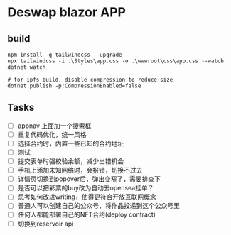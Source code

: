 # Deswap blazor APP

## build

```shell
npm install -g tailwindcss --upgrade
npx tailwindcss -i .\Styles\app.css -o .\wwwroot\css\app.css --watch
dotnet watch

# for ipfs build, disable compression to reduce size
dotnet publish -p:CompressionEnabled=false
```

## Tasks

- [ ] appnav 上面加一个搜索框
- [ ] 重复代码优化，统一风格
- [ ] 选择合约时，内置一些已知的合约地址
- [ ] 测试
- [ ] 提交表单时强校验余额，减少出错机会
- [ ] 手机上添加未知网络时，会报错，切换不过去
- [ ] 详情页切换到popover后，弹出变窄了，需要排查下
- [ ] 是否可以把彩票的buy改为自动去opensea挂单？
- [ ] 思考如何改进writing，使得更符合开放互联网概念
- [ ] 普通人可以创建自己的公众号，将作品投递到这个公众号里
- [ ] 任何人都能部署自己的NFT合约(deploy contract)
- [ ] 切换到reservoir api
